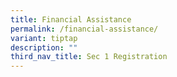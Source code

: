 ```yaml
---
title: Financial Assistance
permalink: /financial-assistance/
variant: tiptap
description: ""
third_nav_title: Sec 1 Registration
---
```

